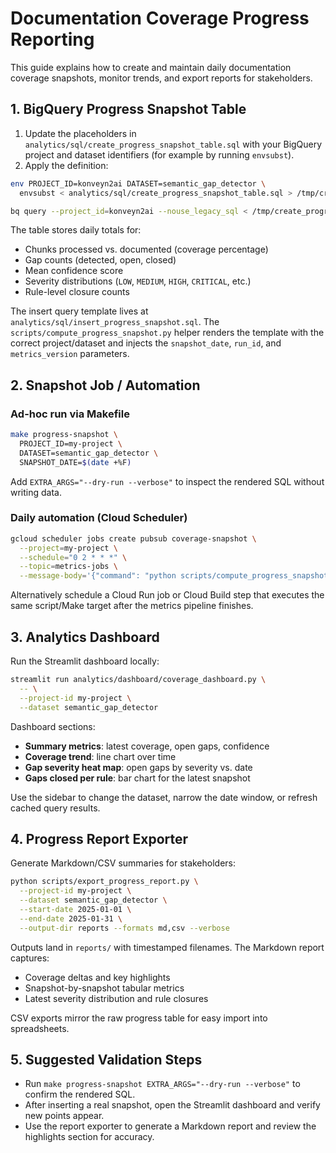 # Documentation Coverage Progress Reporting

This guide explains how to create and maintain daily documentation coverage snapshots, monitor trends, and export reports for stakeholders.

## 1. BigQuery Progress Snapshot Table

1. Update the placeholders in `analytics/sql/create_progress_snapshot_table.sql` with your BigQuery project and dataset identifiers (for example by running `envsubst`).
2. Apply the definition:

```bash
env PROJECT_ID=konveyn2ai DATASET=semantic_gap_detector \
  envsubst < analytics/sql/create_progress_snapshot_table.sql > /tmp/create_progress.sql

bq query --project_id=konveyn2ai --nouse_legacy_sql < /tmp/create_progress.sql
```

The table stores daily totals for:
- Chunks processed vs. documented (coverage percentage)
- Gap counts (detected, open, closed)
- Mean confidence score
- Severity distributions (`LOW`, `MEDIUM`, `HIGH`, `CRITICAL`, etc.)
- Rule-level closure counts

The insert query template lives at `analytics/sql/insert_progress_snapshot.sql`. The `scripts/compute_progress_snapshot.py` helper renders the template with the correct project/dataset and injects the `snapshot_date`, `run_id`, and `metrics_version` parameters.

## 2. Snapshot Job / Automation

### Ad-hoc run via Makefile

```bash
make progress-snapshot \
  PROJECT_ID=my-project \
  DATASET=semantic_gap_detector \
  SNAPSHOT_DATE=$(date +%F)
```

Add `EXTRA_ARGS="--dry-run --verbose"` to inspect the rendered SQL without writing data.

### Daily automation (Cloud Scheduler)

```bash
gcloud scheduler jobs create pubsub coverage-snapshot \
  --project=my-project \
  --schedule="0 2 * * *" \
  --topic=metrics-jobs \
  --message-body='{"command": "python scripts/compute_progress_snapshot.py"}'
```

Alternatively schedule a Cloud Run job or Cloud Build step that executes the same script/Make target after the metrics pipeline finishes.

## 3. Analytics Dashboard

Run the Streamlit dashboard locally:

```bash
streamlit run analytics/dashboard/coverage_dashboard.py \
  -- \
  --project-id my-project \
  --dataset semantic_gap_detector
```

Dashboard sections:
- **Summary metrics**: latest coverage, open gaps, confidence
- **Coverage trend**: line chart over time
- **Gap severity heat map**: open gaps by severity vs. date
- **Gaps closed per rule**: bar chart for the latest snapshot

Use the sidebar to change the dataset, narrow the date window, or refresh cached query results.

## 4. Progress Report Exporter

Generate Markdown/CSV summaries for stakeholders:

```bash
python scripts/export_progress_report.py \
  --project-id my-project \
  --dataset semantic_gap_detector \
  --start-date 2025-01-01 \
  --end-date 2025-01-31 \
  --output-dir reports --formats md,csv --verbose
```

Outputs land in `reports/` with timestamped filenames. The Markdown report captures:
- Coverage deltas and key highlights
- Snapshot-by-snapshot tabular metrics
- Latest severity distribution and rule closures

CSV exports mirror the raw progress table for easy import into spreadsheets.

## 5. Suggested Validation Steps

- Run `make progress-snapshot EXTRA_ARGS="--dry-run --verbose"` to confirm the rendered SQL.
- After inserting a real snapshot, open the Streamlit dashboard and verify new points appear.
- Use the report exporter to generate a Markdown report and review the highlights section for accuracy.


